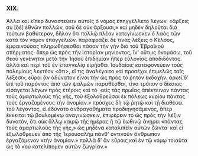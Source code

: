 
### ΧΙΧ.
Ἀλλὰ καὶ εἴπερ δυναστεύειν αὐτοῖς ὁ νόμος ἐπηγγέλλετο λέγων· «ἄρξεις σὺ [δὲ] ἐθνῶν πολλῶν, σοῦ δὲ οὐκ ἄρξουσι,» καὶ μηδὲν δηλοῦται διὰ τούτων βαθύτερον, δῆλον ὅτι πολλῷ πλέον κατεγίνωσκεν ὁ λαὸς τῶν κατὰ τὸν νόμον ἐπαγγελιῶν. παραφράζει δέ τινας λέξεις ὁ Κέλσος, ἐμφαινούσας πληρωθήσεσθαι πᾶσαν τὴν γῆν διὰ τοῦ Ἑβραϊκοῦ σπέρματος· ὅπερ ὡς πρὸς τὴν ἱστορίαν μηνίοντος, ἵν' οὕτως ὀνομάσω, τοῦ θεοῦ γεγένηται μετὰ τὴν Ἰησοῦ ἐπιδημίαν ἤπερ εὐλογίας ἀποδιδόντος. ἀλλὰ καὶ περὶ τοῦ ἐν ἐπαγγελίᾳ εἰρῆσθαι Ἰουδαίοις καταφονεύειν τοὺς πολεμίους λεκτέον <ὅτι>, εἴ τις ἀναλέγοιτο καὶ προσέχοι ἐπιμελῶς ταῖς λέξεσιν, εὕροι ἂν ἀδύνατον εἶναι τὴν ὡς πρὸς τὸ ῥητὸν ἐκδοχήν. ἀρκεῖ δ' ἐπὶ τοῦ παρόντος ἀπὸ τῶν ψαλμῶν παραθέσθαι, τίνα τρόπον ὁ δίκαιος εἰσάγεται λέγων πρὸς ἑτέροις καὶ τό· «εἰς τὰς πρωΐας ἀπέκτεινον πάντας τοὺς ἁμαρτωλοὺς τῆς γῆς, τοῦ ἐξολοθρεῦσαι ἐκ πόλεως κυρίου πάντας τοὺς ἐργαζομένους τὴν ἀνομίαν.» πρόσχες δὴ τῷ ῥητῷ καὶ τῇ διαθέσει τοῦ λέγοντος, εἰ ἐδύνατο ἀνδραγαθήματα προδιηγησάμενος, ἅπερ ἔκκειται τῷ βουλομένῳ ἀναγινώσκειν, ἐπιφέρειν τὸ ὡς πρὸς τὴν λέξιν δυνατὸν, ὅτι οὐκ ἄλλῳ καιρῷ τῆς ἡμέρας ἢ τῷ ἑωθινῷ ἀνῄρει «πάντας τοὺς ἁμαρτωλοὺς τῆς γῆς,» ὡς μηδένα καταλιπεῖν αὐτῶν ζῶντα· καὶ εἰ ἐξωλόθρευεν ἀπὸ τῆς Ἱερουσαλὴμ πάνθ' ὁντινοῦν ἄνθρωπον ἐργαζόμενον «τὴν ἀνομίαν.» πολλὰ δ' ἂν εὕροις καὶ ἐν τῷ νόμῳ τοιαῦτα ὡς τὸ «οὐ κατελίπομεν αὐτῶν ζωγρίαν.»